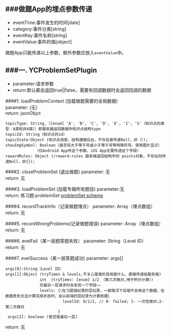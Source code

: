 ###做题App的埋点参数传递
----
+ eventTime:事件发生的时间[date]
+ category:事件分类[string]
+ eventKey:事件名称[string]
+ eventValue:事件的值[object]
 
做题App只能传递以上参数，额外参数应放入`eventValue`中。



###一. YCProblemSetPlugin
-----
+ parameter:请求参数  
+ return:默认都会返回true||false，需要有回调数据时会返回回调的数据

####1. loadProblemContext (加载做题需要的全局数据)  
parameter:
  (无)  
return:  jsonObjct
 ````
topicType: String,（[enum] 'A', 'B', 'C', 'D', 'E', 'I', 'S'（知识点的类型：A类和非A类））即服务器返回数据中知识点结构type
topicId: String（知识点的id）
topicState:Object (知识点进度，结构遵循后台，不存在是传递Null，非｛｝); 
showImgSymbol: Boolean（是否将大于等于号或小于等于号等特殊符号，使用图片显示）
              （仅Android App传这个参数，iOS App无需传递这个字段）
rewardRules: Object (/reward-rules 服务端返回结构中的 points对象，不存在则传递Null，非{});
 ````

####2. closeProblemSet (退出做题)
parameter: 无  
return: 无 

####3. loadProblemSet (加载专辑所有题目)
parameter:无  
return: 
练习题:problemSet [problemSet scheme](https://github.com/guanghetv/onions/blob/master/src/models/problemSet.js)  

####4. recordTrackInfo（记录做题埋点）
parameter: Array（埋点数组）  
return: 无 

####5. recordWrongProblems(记录做题错误)
parameter: Array（埋点数组）  
return: 无 

####6. evelFail（某一层题答题失败）
parameter: String（Level ID）  
return: 无 

####7. evelSuccess（某一层答题成功)
parameter: args[]
````
args[0]:String（Level ID）
args[1]:Object (tryTimes & levels,不关心里面的具体是什么，直接传递给服务端)
               int  (tryTimes: [enum] 1/2 （第几次做对,用于积分计算）)
               仅最后一层请求时会发另一个字段——
               levels: {（在习题端纪录的层纪录，一般情况下后端不会用这个数据，在数据丢失无法计算完成状态时，会以前端的层纪录为计算依据）
                         levelId: 0/1/2, // 0- failed; 1- 一次性做对;2- 第二次做对
                       }
 args[2]: boolean (是否是最后一层)
 ````               
return: 无 
